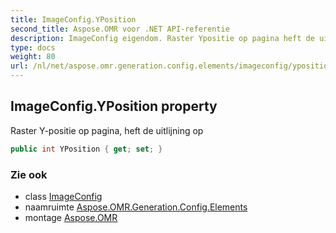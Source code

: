 ```yaml
---
title: ImageConfig.YPosition
second_title: Aspose.OMR voor .NET API-referentie
description: ImageConfig eigendom. Raster Ypositie op pagina heft de uitlijning op
type: docs
weight: 80
url: /nl/net/aspose.omr.generation.config.elements/imageconfig/yposition/
---
```

## ImageConfig.YPosition property

Raster Y-positie op pagina, heft de uitlijning op

```csharp
public int YPosition { get; set; }
```

### Zie ook

* class [ImageConfig](../)
* naamruimte [Aspose.OMR.Generation.Config.Elements](../../imageconfig/)
* montage [Aspose.OMR](../../../)


